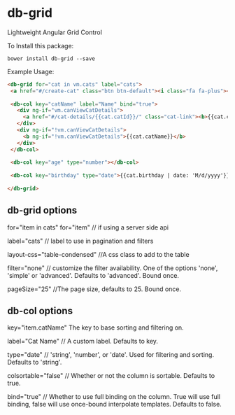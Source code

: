 db-grid
====================

Lightweight Angular Grid Control

To Install this package:

    bower install db-grid --save


Example Usage:

```html
<db-grid for="cat in vm.cats" label="cats">
 <a href="#/create-cat" class="btn btn-default"><i class="fa fa-plus"></i> Add Cat</a>
   
 <db-col key="catName" label="Name" bind="true">
   <div ng-if="vm.canViewCatDetails">
     <a href="#/cat-details/{{cat.catId}}/" class="cat-link"><b>{{cat.catName}}</b></a>
   </div>
   <div ng-if="!vm.canViewCatDetails">
     <b ng-if="!vm.canViewCatDetails">{{cat.catName}}</b>
   </div>
 </db-col>
    
 <db-col key="age" type="number"></db-col>
    
 <db-col key="birthday" type="date">{{cat.birthday | date: 'M/d/yyyy'}}</db-col>
    
</db-grid>
```

db-grid options
-------------------

for="item in cats"
for="item" // if using a server side api

label="cats"  // label to use in pagination and filters

layout-css="table-condensed" //A css class to add to the table

filter="none"  // customize the filter availability. One of the options 'none', 'simple' or 'advanced'. Defaults to 'advanced'. Bound once.

pageSize="25"  //The page size, defaults to 25. Bound once.

db-col options
-------------------

key="item.catName" The key to base sorting and filtering on.

label="Cat Name" // A custom label. Defaults to key.

type="date" // 'string', 'number', or 'date'. Used for filtering and sorting. Defaults to 'string'.

colsortable="false" // Whether or not the column is sortable. Defaults to true.

bind="true" // Whether to use full binding on the column. True will use full binding, false will use once-bound interpolate templates. Defaults to false.